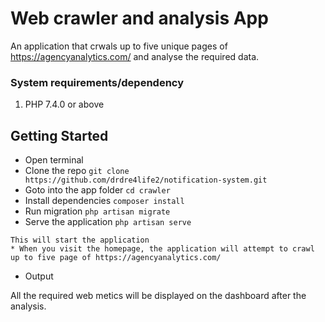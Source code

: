 # Web crawler and analysis App #
An application that crwals up to five unique pages of https://agencyanalytics.com/ and analyse the required data.

### System requirements/dependency ###

1. PHP 7.4.0 or above

## Getting Started ##
* Open terminal
* Clone the repo ```git clone https://github.com/drdre4life2/notification-system.git```
* Goto into the app folder ```cd crawler```
* Install dependencies ```composer install```
* Run migration ```php artisan migrate``` 
* Serve the application ```php artisan serve``` 

```
This will start the application
* When you visit the homepage, the application will attempt to crawl up to five page of https://agencyanalytics.com/
```

* Output 

All the required web metics will be displayed on the dashboard after the analysis.


